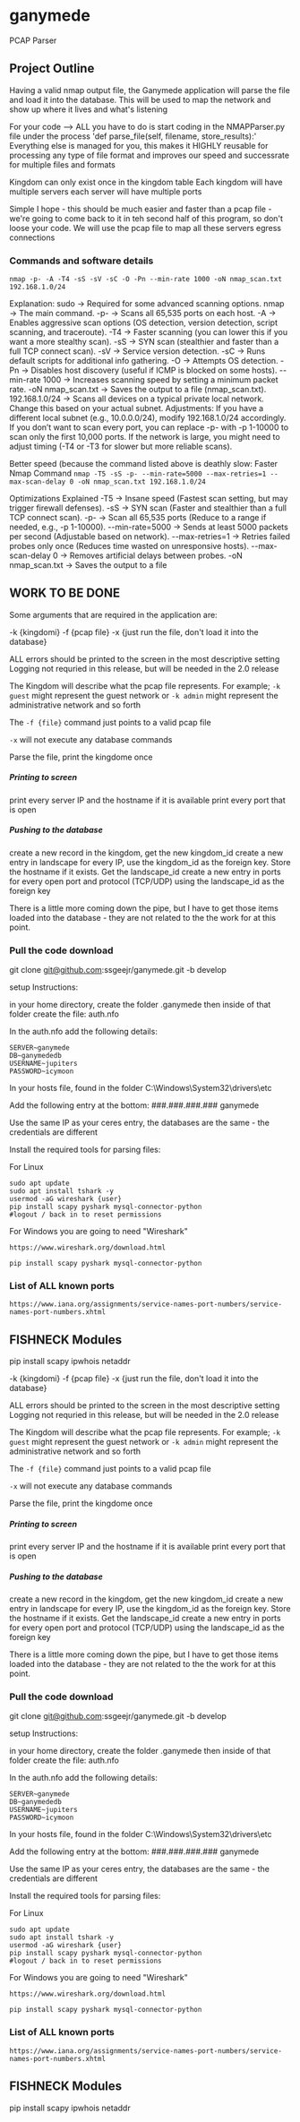# ganymede
PCAP Parser


##  Project Outline 
Having a valid nmap output file, the Ganymede application will parse the file and load it into the database.
This will be used to map the network and show up where it lives and what's listening

For your code -->  ALL you have to do is start coding in the NMAPParser.py file under the process 'def parse_file(self, filename, store_results):'
Everything else is managed for you, this makes it HIGHLY reusable for processing any type of file format and improves our speed and successrate for multiple files and formats 


Kingdom can only exist once in the kingdom table
Each kingdom will have multiple servers
each server will have multiple ports 

Simple I hope - this should be much easier and faster than a pcap file - we're going to come back to it in teh second half of this program, so don't loose your code. 
We will use the pcap file to map all these servers egress connections 

### Commands and software details

`nmap -p- -A -T4 -sS -sV -sC -O -Pn --min-rate 1000 -oN nmap_scan.txt 192.168.1.0/24`

Explanation:
	sudo → Required for some advanced scanning options.
	nmap → The main command.
	-p- → Scans all 65,535 ports on each host.
	-A → Enables aggressive scan options (OS detection, version detection, script scanning, and traceroute).
	-T4 → Faster scanning (you can lower this if you want a more stealthy scan).
	-sS → SYN scan (stealthier and faster than a full TCP connect scan).
	-sV → Service version detection.
	-sC → Runs default scripts for additional info gathering.
	-O → Attempts OS detection.
	-Pn → Disables host discovery (useful if ICMP is blocked on some hosts).
	--min-rate 1000 → Increases scanning speed by setting a minimum packet rate.
	-oN nmap_scan.txt → Saves the output to a file (nmap_scan.txt).
192.168.1.0/24 → Scans all devices on a typical private local network. Change this based on your actual subnet.
Adjustments:
If you have a different local subnet (e.g., 10.0.0.0/24), modify 192.168.1.0/24 accordingly.
If you don’t want to scan every port, you can replace -p- with -p 1-10000 to scan only the first 10,000 ports.
If the network is large, you might need to adjust timing (-T4 or -T3 for slower but more reliable scans).



Better speed (because the command listed above is deathly slow:
Faster Nmap Command
`nmap -T5 -sS -p- --min-rate=5000 --max-retries=1 --max-scan-delay 0 -oN nmap_scan.txt 192.168.1.0/24`

Optimizations Explained
	-T5 → Insane speed (Fastest scan setting, but may trigger firewall defenses).
	-sS → SYN scan (Faster and stealthier than a full TCP connect scan).
	-p- → Scan all 65,535 ports (Reduce to a range if needed, e.g., -p 1-10000).
	--min-rate=5000 → Sends at least 5000 packets per second (Adjustable based on network).
	--max-retries=1 → Retries failed probes only once (Reduces time wasted on unresponsive hosts).
	--max-scan-delay 0 → Removes artificial delays between probes.
	-oN nmap_scan.txt → Saves the output to a file



##  WORK TO BE DONE 
Some arguments that are required in the application are:

-k {kingdomi}
-f {pcap file}
-x {just run the file, don't load it into the database}

ALL errors should be printed to the screen in the most descriptive setting 
Logging not requried in this release, but will be needed in the 2.0 release

The Kingdom will describe what the pcap file represents. 
For example; 
	`-k guest` might represent the guest network or 
	`-k admin` might represent the administrative network 
	and so forth 
	
The `-f {file}` command just points to a valid pcap file 

`-x` will not execute any database commands 

Parse the file, print the kingdome once
##### Printing to screen 
print every server IP and the hostname if it is available
print every port that is open

##### Pushing to the database
create a new record in the kingdom, get the new kingdom_id
create a new entry in landscape for every IP, use the kingdom_id as the foreign key. Store the hostname if it exists. Get the landscape_id
create a new entry in ports for every open port and protocol (TCP/UDP) using the landscape_id as the foreign key

There is a little more coming down the pipe, but I have to get those items loaded into the database - they are not related to the the work for at this point.
	

### Pull the code download
git clone git@github.com:ssgeejr/ganymede.git -b develop


setup Instructions:

in your home directory, create the folder .ganymede 
then inside of that folder create the file: auth.nfo 

In the auth.nfo add the following details:
```
SERVER~ganymede
DB~ganymededb
USERNAME~jupiters
PASSWORD~icymoon
```

In your hosts file, found in the folder C:\Windows\System32\drivers\etc

Add the following entry at the bottom: 
###.###.###.###	ganymede 

Use the same IP as your ceres entry, the databases are the same - the credentials are different

Install the required tools for parsing files: 

For Linux
```
sudo apt update
sudo apt install tshark -y
usermod -aG wireshark {user}
pip install scapy pyshark mysql-connector-python
#logout / back in to reset permissions
```

For Windows you are going to need "Wireshark" 
```
https://www.wireshark.org/download.html

pip install scapy pyshark mysql-connector-python

```

### List of ALL known ports
`https://www.iana.org/assignments/service-names-port-numbers/service-names-port-numbers.xhtml`



## FISHNECK Modules


pip install scapy ipwhois netaddr


-k {kingdomi}
-f {pcap file}
-x {just run the file, don't load it into the database}

ALL errors should be printed to the screen in the most descriptive setting 
Logging not requried in this release, but will be needed in the 2.0 release

The Kingdom will describe what the pcap file represents. 
For example; 
	`-k guest` might represent the guest network or 
	`-k admin` might represent the administrative network 
	and so forth 
	
The `-f {file}` command just points to a valid pcap file 

`-x` will not execute any database commands 

Parse the file, print the kingdome once
##### Printing to screen 
print every server IP and the hostname if it is available
print every port that is open

##### Pushing to the database
create a new record in the kingdom, get the new kingdom_id
create a new entry in landscape for every IP, use the kingdom_id as the foreign key. Store the hostname if it exists. Get the landscape_id
create a new entry in ports for every open port and protocol (TCP/UDP) using the landscape_id as the foreign key

There is a little more coming down the pipe, but I have to get those items loaded into the database - they are not related to the the work for at this point.
	

### Pull the code download
git clone git@github.com:ssgeejr/ganymede.git -b develop


setup Instructions:

in your home directory, create the folder .ganymede 
then inside of that folder create the file: auth.nfo 

In the auth.nfo add the following details:
```
SERVER~ganymede
DB~ganymededb
USERNAME~jupiters
PASSWORD~icymoon
```

In your hosts file, found in the folder C:\Windows\System32\drivers\etc

Add the following entry at the bottom: 
###.###.###.###	ganymede 

Use the same IP as your ceres entry, the databases are the same - the credentials are different

Install the required tools for parsing files: 

For Linux
```
sudo apt update
sudo apt install tshark -y
usermod -aG wireshark {user}
pip install scapy pyshark mysql-connector-python
#logout / back in to reset permissions
```

For Windows you are going to need "Wireshark" 
```
https://www.wireshark.org/download.html

pip install scapy pyshark mysql-connector-python

```

### List of ALL known ports
`https://www.iana.org/assignments/service-names-port-numbers/service-names-port-numbers.xhtml`



## FISHNECK Modules


pip install scapy ipwhois netaddr

